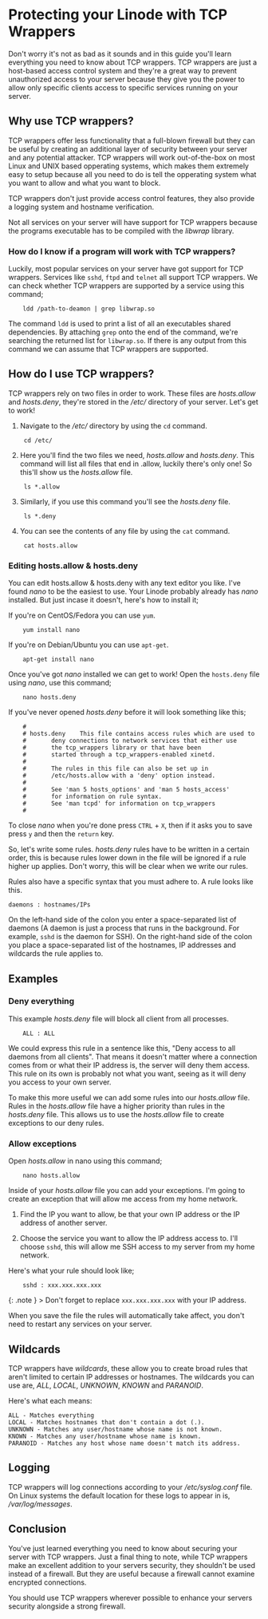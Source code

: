 Protecting your Linode with TCP Wrappers
========================================

Don't worry it's not as bad as it sounds and in this guide you'll learn everything you need to know about TCP wrappers. TCP wrappers are just a host-based access control system and they're a great way to prevent unauthorized access to your server because they give you the power to allow only specific clients access to specific services running on your server.

Why use TCP wrappers?
---------------------

TCP wrappers offer less functionality that a full-blown firewall but they can be useful by creating an additional layer of security between your server and any potential attacker. TCP wrappers will work out-of-the-box on most Linux and UNIX based opperating systems, which makes them extremely easy to setup because all you need to do is tell the opperating system what you want to allow and what you want to block.

TCP wrappers don't just provide access control features, they also provide a logging system and hostname verification.

Not all services on your server will have support for TCP wrappers because the programs executable has to be compiled with the *libwrap* library.

### How do I know if a program will work with TCP wrappers?

Luckily, most popular services on your server have got support for TCP wrappers. Services like `sshd`, `ftpd` and `telnet` all support TCP wrappers. We can check whether TCP wrappers are supported by a service using this command;

        ldd /path-to-deamon | grep libwrap.so

The command `ldd` is used to print a list of all an executables shared dependencies. By attaching `grep` onto the end of the command, we're searching the returned list for `libwrap.so`. If there is any output from this command we can assume that TCP wrappers are supported.

How do I use TCP wrappers?
--------------------------

TCP wrappers rely on two files in order to work. These files are *hosts.allow* and *hosts.deny*, they're stored in the */etc/* directory of your server. Let's get to work!

1. Navigate to the */etc/* directory by using the `cd` command.

        cd /etc/

2. Here you'll find the two files we need, *hosts.allow* and *hosts.deny*. This command will list all files that end in .allow, luckily there's only one! So this'll show us the *hosts.allow* file.

        ls *.allow

3. Similarly, if you use this command you'll see the *hosts.deny* file.

        ls *.deny

4. You can see the contents of any file by using the `cat` command.

        cat hosts.allow

### Editing hosts.allow & hosts.deny

You can edit hosts.allow & hosts.deny with any text editor you like. I've found *nano* to be the easiest to use. Your Linode probably already has *nano* installed. But just incase it doesn't, here's how to install it;

If you're on CentOS/Fedora you can use `yum`.

        yum install nano

If you're on Debian/Ubuntu you can use `apt-get`.

        apt-get install nano

Once you've got *nano* installed we can get to work! Open the `hosts.deny` file using *nano*, use this command;

        nano hosts.deny

If you've never opened *hosts.deny* before it will look something like this;

        #
		# hosts.deny	This file contains access rules which are used to
		#		deny connections to network services that either use
		#		the tcp_wrappers library or that have been
		#		started through a tcp_wrappers-enabled xinetd.
		#
		#		The rules in this file can also be set up in
		#		/etc/hosts.allow with a 'deny' option instead.
		#
		#		See 'man 5 hosts_options' and 'man 5 hosts_access'
		#		for information on rule syntax.
		#		See 'man tcpd' for information on tcp_wrappers
		#

To close *nano* when you're done press `CTRL` + `X`, then if it asks you to save press `y` and then the `return` key.

So, let's write some rules. *hosts.deny* rules have to be written in a certain order, this is because rules lower down in the file will be ignored if a rule higher up applies. Don't worry, this will be clear when we write our rules.

Rules also have a specific syntax that you must adhere to. A rule looks like this.

    daemons : hostnames/IPs

On the left-hand side of the colon you enter a space-separated list of daemons (A daemon is just a process that runs in the background. For example, `sshd` is the daemon for SSH). On the right-hand side of the colon you place a space-separated list of the hostnames, IP addresses and wildcards the rule applies to. 

Examples
--------

### Deny everything
This example *hosts.deny* file will block all client from all processes.

        ALL : ALL

We could express this rule in a sentence like this, "Deny access to all daemons from all clients". That means it doesn't matter where a connection comes from or what their IP address is, the server will deny them access. This rule on its own is probably not what you want, seeing as it will deny you access to your own server.

To make this more useful we can add some rules into our *hosts.allow* file. Rules in the *hosts.allow* file have a higher priority than rules in the *hosts.deny* file. This allows us to use the *hosts.allow* file to create exceptions to our deny rules.

### Allow exceptions
Open *hosts.allow* in nano using this command;

        nano hosts.allow

Inside of your *hosts.allow* file you can add your exceptions. I'm going to create an exception that will allow me access from my home network.

1. Find the IP you want to allow, be that your own IP address or the IP address of another server.

2. Choose the service you want to allow the IP address access to. I'll choose `sshd`, this will allow me SSH access to my server from my home network.

Here's what your rule should look like;

        sshd : xxx.xxx.xxx.xxx

{: .note }
    > Don't forget to replace `xxx.xxx.xxx.xxx` with your IP address.

When you save the file the rules will automatically take affect, you don't need to restart any services on your server.

Wildcards
---------

TCP wrappers have *wildcards*, these allow you to create broad rules that aren't limited to certain IP addresses or hostnames. The wildcards you can use are, *ALL*, *LOCAL*, *UNKNOWN*, *KNOWN* and *PARANOID*.

Here's what each means:

    ALL - Matches everything
    LOCAL - Matches hostnames that don't contain a dot (.).
    UNKNOWN - Matches any user/hostname whose name is not known.
    KNOWN - Matches any user/hostname whose name is known.
    PARANOID - Matches any host whose name doesn't match its address.


Logging
-------

TCP wrappers will log connections according to your */etc/syslog.conf* file. On Linux systems the default location for these logs to appear in is, */var/log/messages*.

Conclusion
----------

You've just learned everything you need to know about securing your server with TCP wrappers. Just a final thing to note, while TCP wrappers make an excellent addition to your servers security, they shouldn't be used instead of a firewall. But they are useful because a firewall cannot examine encrypted connections.

You should use TCP wrappers wherever possible to enhance your servers security alongside a strong firewall.
